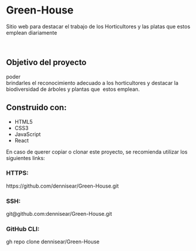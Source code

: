 # Green-House
<p>Sitio web para destacar el trabajo de los Horticultores y las platas que estos emplean diariamente</p>
</br>
<h2>Objetivo del proyecto</h2>
<p>poder brindarles el reconocimiento adecuado a los horticultores y destacar la biodiversidad de árboles y plantas que  estos emplean.</p>


<h2>Construido con:</h2>
<ul>
	<li>HTML5</li>
	<li>CSS3</li>
	<li>JavaScript</li>
	<li>React</li>
</ul>

<p>En caso de querer copiar o clonar este proyecto, se recomienda utilizar los siguientes links:</p>
<h3>HTTPS:</h3>
<p>https://github.com/dennisear/Green-House.git</p>
<h3>SSH:</h3>
<p>git@github.com:dennisear/Green-House.git</p>
<h3>GitHub CLI:</h3>
<p>gh repo clone dennisear/Green-House</p>
